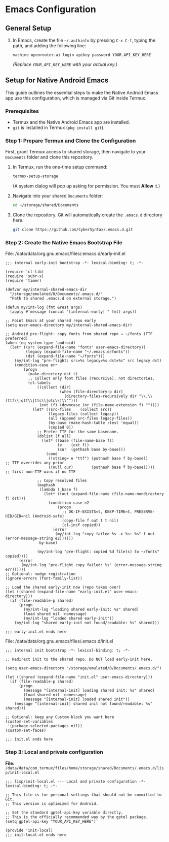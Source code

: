 # Emacs Configuration

## General Setup

1.  In Emacs, create the file `~/.authinfo` by pressing `C-x C-f`, typing the path, and adding the following line:

    ```
    machine openrouter.ai login apikey password YOUR_API_KEY_HERE
    ```
    *(Replace `YOUR_API_KEY_HERE` with your actual key.)*


## Setup for Native Android Emacs

This guide outlines the essential steps to make the Native Android Emacs app use this configuration, which is managed via Git inside Termux.

### Prerequisites

*   Termux and the Native Android Emacs app are installed.
*   `git` is installed in Termux (`pkg install git`).

### Step 1: Prepare Termux and Clone the Configuration

First, grant Termux access to shared storage, then navigate to your `Documents` folder and clone this repository.

1.  In Termux, run the one-time setup command:
    ```bash
    termux-setup-storage
    ```
    (A system dialog will pop up asking for permission. You must **Allow** it.)

2.  Navigate into your shared `Documents` folder:
    ```bash
    cd ~/storage/shared/Documents
    ```

3.  Clone the repository. Git will automatically create the `.emacs.d` directory here.
    ```bash
    git clone https://github.com/CyberSyntax/.emacs.d.git
    ```

### Step 2: Create the Native Emacs Bootstrap File

File: /data/data/org.gnu.emacs/files/.emacs.d/early-init.el
```elisp
;;; internal early-init bootstrap -*- lexical-binding: t; -*-

(require 'cl-lib)
(require 'subr-x)
(require 'timer)

(defvar my/internal-shared-emacs-dir
  "/storage/emulated/0/Documents/.emacs.d/"
  "Path to shared .emacs.d on external storage.")

(defun my/int-log (fmt &rest args)
  (apply #'message (concat "[internal-early] " fmt) args))

;; Point Emacs at your shared repo early
(setq user-emacs-directory my/internal-shared-emacs-dir)

;; Android pre-flight: copy fonts from shared repo → ~/fonts (TTF preferred)
(when (eq system-type 'android)
  (let* ((src (expand-file-name "fonts" user-emacs-directory))
         (legacy (expand-file-name "~/.emacs.d/fonts"))
         (dst (expand-file-name "~/fonts")))
    (my/int-log "pre-flight: src=%s legacy=%s dst=%s" src legacy dst)
    (condition-case err
        (progn
          (make-directory dst t)
          ;; Collect only font files (recursive), not directories.
          (cl-labels
              ((collect (dir)
                        (when (file-directory-p dir)
                          (directory-files-recursively dir "\\.\\(ttf\\|otf\\|ttc\\|otc\\)\\'")))
               (ext (f) (downcase (or (file-name-extension f) ""))))
            (let* ((src-files    (collect src))
                   (legacy-files (collect legacy))
                   (all (append src-files legacy-files))
                   (by-base (make-hash-table :test 'equal))
                   (copied 0))
              ;; Prefer TTF for the same basename.
              (dolist (f all)
                (let* ((base (file-name-base f))
                       (e    (ext f))
                       (cur  (gethash base by-base)))
                  (cond
                   ((string= e "ttf") (puthash base f by-base))      ;; TTF overrides any prior
                   ((null cur)        (puthash base f by-base)))))    ;; first non-TTF wins if no TTF

              ;; Copy resolved files
              (maphash
               (lambda (_base f)
                 (let* ((out (expand-file-name (file-name-nondirectory f) dst)))
                   (condition-case e2
                       (progn
                         ;; OK-IF-EXISTS=t, KEEP-TIME=t, PRESERVE-UID/GID=nil (Android-safe)
                         (copy-file f out t t nil)
                         (cl-incf copied))
                     (error
                      (my/int-log "copy failed %s -> %s: %s" f out (error-message-string e2))))))
               by-base)

              (my/int-log "pre-flight: copied %d file(s) to ~/fonts" copied))))
      (error
       (my/int-log "pre-flight copy failed: %s" (error-message-string err))))))
;; Optional: nudge registration
(ignore-errors (font-family-list))

;; Load the shared early-init now (repo takes over)
(let ((shared (expand-file-name "early-init.el" user-emacs-directory)))
  (if (file-readable-p shared)
      (progn
        (my/int-log "loading shared early-init: %s" shared)
        (load shared nil 'nomessage)
        (my/int-log "loaded shared early-init"))
    (my/int-log "shared early-init not found/readable: %s" shared)))

;;; early-init.el ends here
```

File: /data/data/org.gnu.emacs/files/.emacs.d/init.el
```elisp
;;; internal init bootstrap -*- lexical-binding: t; -*-

;; Redirect init to the shared repo. Do NOT load early-init here.

(setq user-emacs-directory "/storage/emulated/0/Documents/.emacs.d/")

(let ((shared (expand-file-name "init.el" user-emacs-directory)))
  (if (file-readable-p shared)
      (progn
        (message "[internal-init] loading shared init: %s" shared)
        (load shared nil 'nomessage)
        (message "[internal-init] loaded shared init"))
    (message "[internal-init] shared init not found/readable: %s" shared)))

;; Optional: keep any Custom block you want here
(custom-set-variables
 '(package-selected-packages nil))
(custom-set-faces)

;;; init.el ends here
```

### Step 3: Local and private configuration

**File:** `/data/data/com.termux/files/home/storage/shared/Documents/.emacs.d/lisp/init-local.el`
```elisp
;;; lisp/init-local.el --- Local and private configuration -*- lexical-binding: t; -*-

;; This file is for personal settings that should not be committed to Git.
;; This version is optimized for Android.

;; Set the standard gptel-api-key variable directly.
;; This is the officially recommended way by the gptel package.
(setq gptel-api-key "YOUR_API_KEY_HERE")

(provide 'init-local)
;;; init-local.el ends here
```
